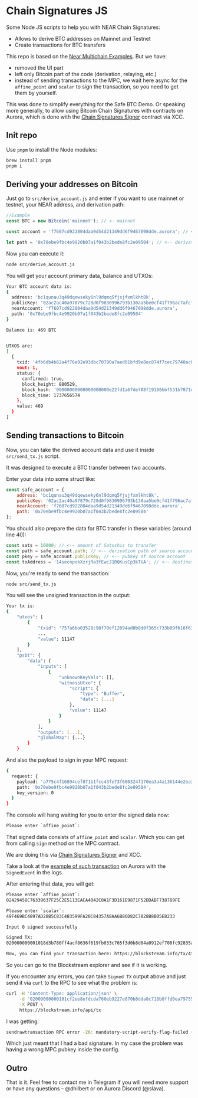 # Chain Signatures JS

Some Node JS scripts to help you with NEAR Chain Signatures:

- Allows to derive BTC addresses on Mainnet and Testnet
- Create transactions for BTC transfers

This repo is based on the [Near Multichain Examples](https://github.com/near-examples/near-multichain/tree/main). But we have:

- removed the UI part
- left only Bitcoin part of the code (derivation, relaying, etc.)
- instead of sending transactions to the MPC, we wait here async for the `affine_point` and `scalar` to sign the transaction, so you need to get them by yourself.

This was done to simplify everything for the Safe BTC Demo. Or speaking more generally, to allow using Bitcoin Chain Signatures with contracts on Aurora, which is done with the [Chain Signatures Signer](https://github.com/aurora-is-near/chain-signatures-signer/tree/main) contract via XCC.

## Init repo

Use `pnpm` to install the Node modules:
```bash
brew install pnpm
pnpm i
```

## Deriving your addresses on Bitcoin

Just go to `src/derive_account.js` and enter if you want to use mainnet or testnet, your NEAR address, and derivation path:

```js
//Example
const BTC = new Bitcoin('mainnet'); // <- mainnet

const account = 'f7607cd922804daa9d54d21349dd6f9467098dde.aurora'; // <- XCC subaccount address, but you can use yours .near account instead

let path = '0x70ebe9fbc4e9920b07a1f043b2bede8fc2e09504'; // <-- derivation path, could be any seed, like 'bitcoin-1', 'bitcoin-2', etc. But in Safe BTC Demo we need it to correspond to the address on Aurora.
```

Now you can execute it: 
```bash
node src/derive_account.js
```

You will get your account primary data, balance and UTXOs:

```bash
Your BTC account data is: 
{
  address: 'bc1qunau3q49dqewseky6nl9dqmq5fjsjfxmlkht8k',
  publicKey: '02ac2ac40a97879c728d0f9830996793b130aa5be0cf41f796ac7afcf739a72649',
  nearAccount: 'f7607cd922804daa9d54d21349dd6f9467098dde.aurora',
  path: '0x70ebe9fbc4e9920b07a1f043b2bede8fc2e09504'
}

Balance is: 469 BTC


UTXOS are: 
[
  {
    txid: '4fb6db4b62a4f76e92e93dbc70790a7aed81bfd9e8ec874f7cec79740ac0f53d',
    vout: 1,
    status: {
      confirmed: true,
      block_height: 880529,
      block_hash: '00000000000000000000e22fd1a67de788f19188bbf531b7871df901a898e3f2',
      block_time: 1737656574
    },
    value: 469
  }
]
```

## Sending transactions to Bitcoin

Now, you can take the derived account data and use it inside `src/send_tx.js` script. 

It was designed to execute a BTC transfer between two accounts.

Enter your data into some struct like:
```js
const safe_account = {
    address: 'bc1qunau3q49dqewseky6nl9dqmq5fjsjfxmlkht8k',
    publicKey: '02ac2ac40a97879c728d0f9830996793b130aa5be0cf41f796ac7afcf739a72649',
    nearAccount: 'f7607cd922804daa9d54d21349dd6f9467098dde.aurora',
    path: '0x70ebe9fbc4e9920b07a1f043b2bede8fc2e09504'
};
```

You should also prepare the data for BTC transfer in these variables (around line 40):

```js
const sats = 10000; // <-- amount of Satoshis to transfer
const path = safe_account.path; // <-- derivation path of source account
const pkey = safe_account.publicKey; // <-- pubkey of source account
const toAddress = '14secnpokXzrjRa3fEwcJ1RQKusCp3kTUA'; // <-- destination address
```

Now, you're ready to send the transaction:
```bash
node src/send_tx.js 
```

You will see the unsigned transaction in the output:

```bash
Your tx is:
{
    "utxos": [
        {
            "txid": "757a6ba03528c98f70ef12094ad0b8d0f365c733b09f616f63f8acf40f783b8d",
            ...
            "value": 11147
        }
    ],
    "psbt": {
        "data": {
            "inputs": [
                {
                    "unknownKeyVals": [],
                    "witnessUtxo": {
                        "script": {
                            "type": "Buffer",
                            "data": [...]
                        },
                        "value": 11147
                    }
                }
            ],
            "outputs": [...],
            "globalMap": {...}
        }
    }
```

And also the payload to sign in your MPC request:

```bash
{
  request: {
    payload: 'a775c4f16894cef071b1fcc43fe73f600324f170ea3a4a136144e2ea370cabdd',
    path: '0x70ebe9fbc4e9920b07a1f043b2bede8fc2e09504',
    key_version: 0
  }
}
```

The console will hang waiting for you to enter the signed data now:
```bash
Please enter `affine_point`:
```

That signed data consists of `affine_point` and `scalar`. Which you can get from calling `sign` method on the MPC contract.

 We are doing this via [Chain Signatures Signer](https://github.com/aurora-is-near/chain-signatures-signer/tree/main) and XCC.

Take a look at the [example of such transaction](https://explorer.mainnet.aurora.dev/tx/0x7231f39351187d2e694b82a0f3b57a70eabaddf5534152d4d6b3ee77ebd271ec?tab=logs) on Aurora with the `SignedEvent` in the logs.

After entering that data, you will get:

```bash
Please enter `affine_point`:
02429458C76339637F25C2E5113EACA4042C0A1F3D161E9871F52DDABF738789FE

Please enter `scalar`:
49F469BC4897AD28B5C83C483599FA20C84357A8AA6B86D82C7828B8B05E8233

Input 0 signed successfully

Signed TX: 
020000000001018d3b780ff4acf8636f619fb033c765f3d0b8d04a0912ef708fc92835a06b7a750000000000ffffffff0210270000000000001976a9142a7c939b6172d414176c41db2e4377241bf00c7b88acd501000000000000160014e4fbc882a56832e866c4d4fe568360a2650924db024730440220429458c76339637f25c2e5113eaca4042c0a1f3d161e9871f52ddabf738789fe022049f469bc4897ad28b5c83c483599fa20c84357a8aa6b86d82c7828b8b05e8233012102ac2ac40a97879c728d0f9830996793b130aa5be0cf41f796ac7afcf739a7264900000000

Now, you can find your transaction here: https://blockstream.info/tx/4fb6db4b62a4f76e92e93dbc70790a7aed81bfd9e8ec874f7cec79740ac0f53d
```

So you can go to the Blockstream explorer and see if it is working. 

If you encounter any errors, you can take `Signed TX` output above and just send it via `curl` to the RPC to see what the problem is:

```bash
curl -H 'Content-Type: application/json' \
     -d '02000000000101cf2ee8efdcda760eb9227e870b8dda8c718b0ffd0ea79755c545cdac49ab21cd0000000000ffffffff02e8030000000000001600141975f81fd810f1b2c10117bd5cf1f500e3ad22b4e02d000000000000160014e693db25ca09fee3235ff2241ec3cf4a032f771a024730440220760e7178ba458797e84807d288d9d8541b97153d8a4d12c754af83323247f4ca02207452aea35950877e51d858f0973f39772a2a301c1473287a94ad6e13223f5b1f012102b013faa3de8f5eb79fae772c854731153eab3dade846d2e5541477487769dd3a00000000' \
     -X POST \
     https://blockstream.info/api/tx
```
I was getting:
```bash
sendrawtransaction RPC error -26: mandatory-script-verify-flag-failed (Signature must be zero for failed CHECK(MULTI)SIG operation)%
```

Which just meant that I had a bad signature. In my case the problem was having a wrong MPC pubkey inside the config.

## Outro

That is it. Feel free to contact me in Telegram if you will need more support or have any questions – @dhilbert or on Aurora Discord (@slava).